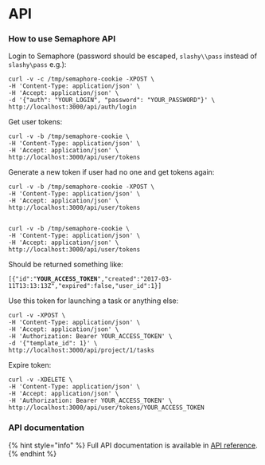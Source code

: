 # API

### How to use Semaphore API

Login to Semaphore (password should be escaped, `slashy\\pass` instead of `slashy\pass` e.g.):

```
curl -v -c /tmp/semaphore-cookie -XPOST \
-H 'Content-Type: application/json' \
-H 'Accept: application/json' \
-d '{"auth": "YOUR_LOGIN", "password": "YOUR_PASSWORD"}' \
http://localhost:3000/api/auth/login
```

Get user tokens:

```
curl -v -b /tmp/semaphore-cookie \
-H 'Content-Type: application/json' \
-H 'Accept: application/json' \
http://localhost:3000/api/user/tokens
```

Generate a new token if user had no one and get tokens again:

```
curl -v -b /tmp/semaphore-cookie -XPOST \
-H 'Content-Type: application/json' \
-H 'Accept: application/json' \
http://localhost:3000/api/user/tokens


curl -v -b /tmp/semaphore-cookie \
-H 'Content-Type: application/json' \
-H 'Accept: application/json' \
http://localhost:3000/api/user/tokens
```

Should be returned something like:

`[{"id":"`**`YOUR_ACCESS_TOKEN`**`","created":"2017-03-11T13:13:13Z","expired":false,"user_id":1}]`

Use this token for launching a task or anything else:

```
curl -v -XPOST \
-H 'Content-Type: application/json' \
-H 'Accept: application/json' \
-H 'Authorization: Bearer YOUR_ACCESS_TOKEN' \
-d '{"template_id": 1}' \
http://localhost:3000/api/project/1/tasks
```

Expire token:

```
curl -v -XDELETE \
-H 'Content-Type: application/json' \
-H 'Accept: application/json' \
-H 'Authorization: Bearer YOUR_ACCESS_TOKEN' \
http://localhost:3000/api/user/tokens/YOUR_ACCESS_TOKEN
```

### API documentation

{% hint style="info" %}
Full API documentation is available in [API reference](https://ansible-semaphore.com/api).
{% endhint %}
